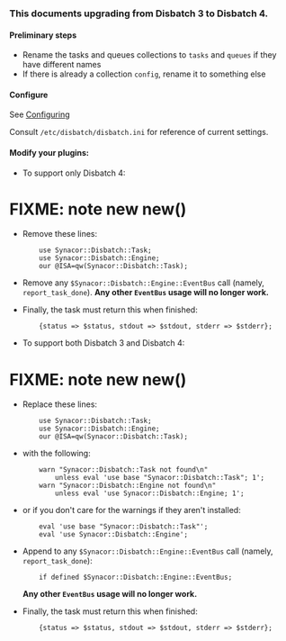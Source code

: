 ### This documents upgrading from Disbatch 3 to Disbatch 4.


#### Preliminary steps

- Rename the tasks and queues collections to `tasks` and `queues` if they have
  different names
- If there is already a collection `config`, rename it to something else


#### Configure

See [Configuring](/docs/Configuring.md)

Consult `/etc/disbatch/disbatch.ini` for reference of current settings.


#### Modify your plugins:

- To support only Disbatch 4:
# FIXME: note new new()
  - Remove these lines:

            use Synacor::Disbatch::Task;
            use Synacor::Disbatch::Engine;
            our @ISA=qw(Synacor::Disbatch::Task);
  - Remove any `$Synacor::Disbatch::Engine::EventBus` call (namely,
    `report_task_done`). **Any other `EventBus` usage will no longer work.**
  - Finally, the task must return this when finished:

            {status => $status, stdout => $stdout, stderr => $stderr};
- To support both Disbatch 3 and Disbatch 4:
# FIXME: note new new()
  - Replace these lines:

            use Synacor::Disbatch::Task;
            use Synacor::Disbatch::Engine;
            our @ISA=qw(Synacor::Disbatch::Task);
  - with the following:

            warn "Synacor::Disbatch::Task not found\n"
                unless eval 'use base "Synacor::Disbatch::Task"; 1';
            warn "Synacor::Disbatch::Engine not found\n"
                unless eval 'use Synacor::Disbatch::Engine; 1';
  - or if you don't care for the warnings if they aren't installed:

            eval 'use base "Synacor::Disbatch::Task"';
            eval 'use Synacor::Disbatch::Engine';
  - Append to any `$Synacor::Disbatch::Engine::EventBus` call (namely,
    `report_task_done`):

            if defined $Synacor::Disbatch::Engine::EventBus;
    **Any other `EventBus` usage will no longer work.**
  - Finally, the task must return this when finished:

            {status => $status, stdout => $stdout, stderr => $stderr};
